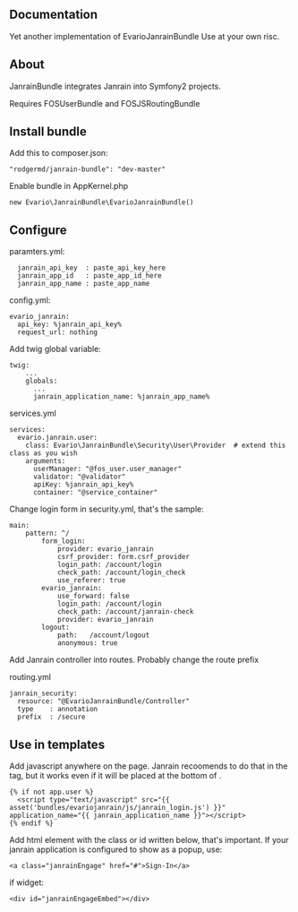 Documentation
-------------

Yet another implementation of EvarioJanrainBundle
Use at your own risc.

About
-----

JanrainBundle integrates Janrain into Symfony2 projects.

Requires FOSUserBundle and FOSJSRoutingBundle

Install bundle
--------------

Add this to composer.json:
~~~
"rodgermd/janrain-bundle": "dev-master"
~~~

Enable bundle in AppKernel.php

~~~
new Evario\JanrainBundle\EvarioJanrainBundle()
~~~

Configure
---------

paramters.yml:
~~~
  janrain_api_key  : paste_api_key_here
  janrain_app_id   : paste_app_id_here
  janrain_app_name : paste_app_name
~~~

config.yml:
~~~
evario_janrain:
  api_key: %janrain_api_key%
  request_url: nothing
~~~

Add twig global variable:

~~~
twig:
    ...
    globals:
      ...
      janrain_application_name: %janrain_app_name%
~~~

services.yml
~~~
services:
  evario.janrain.user:
    class: Evario\JanrainBundle\Security\User\Provider  # extend this class as you wish
    arguments:
      userManager: "@fos_user.user_manager"
      validator: "@validator"
      apiKey: %janrain_api_key%
      container: "@service_container"
~~~

Change login form in security.yml, that's the sample:

~~~
main:
    pattern: ^/
        form_login:
            provider: evario_janrain
            csrf_provider: form.csrf_provider
            login_path: /account/login
            check_path: /account/login_check
            use_referer: true
        evario_janrain:
            use_forward: false
            login_path: /account/login
            check_path: /account/janrain-check
            provider: evario_janrain
        logout:
            path:   /account/logout
            anonymous: true
~~~

Add Janrain controller into routes. Probably change the route prefix

routing.yml
~~~
janrain_security:
  resource: "@EvarioJanrainBundle/Controller"
  type    : annotation
  prefix  : /secure
~~~

Use in templates
----------------


Add javascript anywhere on the page. Janrain recoomends to do that in the <head> tag, but it works even if it will be placed at the bottom of <body>.

~~~
{% if not app.user %}
  <script type="text/javascript" src="{{ asset('bundles/evariojanrain/js/janrain_login.js') }}" application_name="{{ janrain_application_name }}"></script>
{% endif %}
~~~

Add html element with the class or id written below, that's important.
If your janrain application is configured to show as a popup, use:
~~~
<a class="janrainEngage" href="#">Sign-In</a>
~~~

if widget:

~~~~
<div id="janrainEngageEmbed"></div>
~~~~